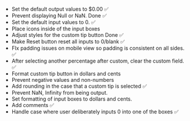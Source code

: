 - Set the default output values to $0.00 ✅
- Prevent displaying Null or NaN. Done ✅
- Set the default input values to 0. ✅
- Place icons inside of the input boxes
- Adjust styles for the custom tip button Done ✅
- Make Reset button reset all inputs to 0/blank ✅
- FIx padding issues on mobile view so padding is consistent on all sides. ✅
- After selecting another percentage after custom, clear the custom field. ✅
- Format custom tip button in dollars and cents
- Prevent negative values and non-numbers
- Add rounding in the case that a custom tip is selected ✅
- Prevent NaN, Infinity from being output.
- Set formatting of input boxes to dollars and cents.
- Add comments ✅
- Handle case where user deliberately inputs 0 into one of the boxes ✅

